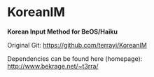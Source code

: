 # KoreanIM
**Korean Input Method for BeOS/Haiku**

Original Git: https://github.com/terrayi/KoreanIM

Dependencies can be found here (homepage): http://www.bekrage.net/~t3rra/
